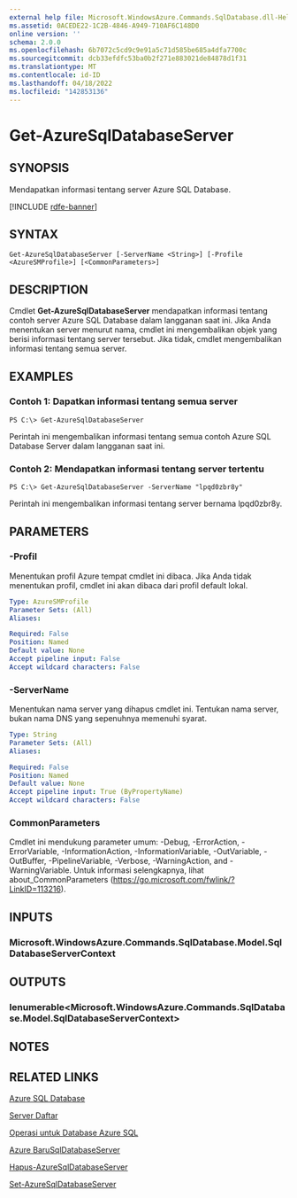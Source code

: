 ```yaml
---
external help file: Microsoft.WindowsAzure.Commands.SqlDatabase.dll-Help.xml
ms.assetid: 0ACEDE22-1C2B-4846-A949-710AF6C148D0
online version: ''
schema: 2.0.0
ms.openlocfilehash: 6b7072c5cd9c9e91a5c71d585be685a4dfa7700c
ms.sourcegitcommit: dcb33efdfc53ba0b2f271e883021de84878d1f31
ms.translationtype: MT
ms.contentlocale: id-ID
ms.lasthandoff: 04/18/2022
ms.locfileid: "142853136"
---
```

# Get-AzureSqlDatabaseServer

## SYNOPSIS
Mendapatkan informasi tentang server Azure SQL Database.

[!INCLUDE [rdfe-banner](../../includes/rdfe-banner.md)]

## SYNTAX

```
Get-AzureSqlDatabaseServer [-ServerName <String>] [-Profile <AzureSMProfile>] [<CommonParameters>]
```

## DESCRIPTION
Cmdlet **Get-AzureSqlDatabaseServer** mendapatkan informasi tentang contoh server Azure SQL Database dalam langganan saat ini.
Jika Anda menentukan server menurut nama, cmdlet ini mengembalikan objek yang berisi informasi tentang server tersebut.
Jika tidak, cmdlet mengembalikan informasi tentang semua server.

## EXAMPLES

### Contoh 1: Dapatkan informasi tentang semua server
```
PS C:\> Get-AzureSqlDatabaseServer
```

Perintah ini mengembalikan informasi tentang semua contoh Azure SQL Database Server dalam langganan saat ini.

### Contoh 2: Mendapatkan informasi tentang server tertentu
```
PS C:\> Get-AzureSqlDatabaseServer -ServerName "lpqd0zbr8y"
```

Perintah ini mengembalikan informasi tentang server bernama lpqd0zbr8y.

## PARAMETERS

### -Profil
Menentukan profil Azure tempat cmdlet ini dibaca.
Jika Anda tidak menentukan profil, cmdlet ini akan dibaca dari profil default lokal.

```yaml
Type: AzureSMProfile
Parameter Sets: (All)
Aliases: 

Required: False
Position: Named
Default value: None
Accept pipeline input: False
Accept wildcard characters: False
```

### -ServerName
Menentukan nama server yang dihapus cmdlet ini.
Tentukan nama server, bukan nama DNS yang sepenuhnya memenuhi syarat.

```yaml
Type: String
Parameter Sets: (All)
Aliases: 

Required: False
Position: Named
Default value: None
Accept pipeline input: True (ByPropertyName)
Accept wildcard characters: False
```

### CommonParameters
Cmdlet ini mendukung parameter umum: -Debug, -ErrorAction, -ErrorVariable, -InformationAction, -InformationVariable, -OutVariable, -OutBuffer, -PipelineVariable, -Verbose, -WarningAction, and -WarningVariable. Untuk informasi selengkapnya, lihat about_CommonParameters (https://go.microsoft.com/fwlink/?LinkID=113216).

## INPUTS

### Microsoft.WindowsAzure.Commands.SqlDatabase.Model.SqlDatabaseServerContext

## OUTPUTS

### Ienumerable\<Microsoft.WindowsAzure.Commands.SqlDatabase.Model.SqlDatabaseServerContext\>

## NOTES

## RELATED LINKS

[Azure SQL Database](https://azure.microsoft.com/en-us/services/sql-database/)

[Server Daftar](https://msdn.microsoft.com/en-us/library/azure/dn505702.aspx)

[Operasi untuk Database Azure SQL](https://msdn.microsoft.com/en-us/library/azure/dn505719.aspx)

[Azure BaruSqlDatabaseServer](./New-AzureSqlDatabaseServer.md)

[Hapus-AzureSqlDatabaseServer](./Remove-AzureSqlDatabaseServer.md)

[Set-AzureSqlDatabaseServer](./Set-AzureSqlDatabaseServer.md)


